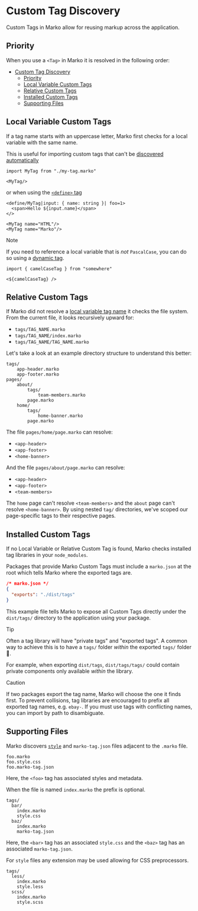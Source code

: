 # Custom Tag Discovery

Custom Tags in Marko allow for reusing markup across the application.

## Priority

When you use a `<Tag>` in Marko it is resolved in the following order:

- [Custom Tag Discovery](#custom-tag-discovery)
  - [Priority](#priority)
  - [Local Variable Custom Tags](#local-variable-custom-tags)
  - [Relative Custom Tags](#relative-custom-tags)
  - [Installed Custom Tags](#installed-custom-tags)
  - [Supporting Files](#supporting-files)

## Local Variable Custom Tags

If a tag name starts with an uppercase letter, Marko first checks for a local variable with the same name.

This is useful for importing custom tags that can't be [discovered automatically](./custom-tag.md#custom-tag-discovery)

```marko
import MyTag from "./my-tag.marko"

<MyTag/>
```

or when using the [`<define>` tag](./core-tag.md#define)

```marko
<define/MyTag|input: { name: string }| foo=1>
  <span>Hello ${input.name}</span>
</>

<MyTag name="HTML"/>
<MyTag name="Marko"/>
```

> [!NOTE]
> If you need to reference a local variable that is _not_ `PascalCase`, you can do so using a [dynamic tag](./language.md#dynamic-tags).
>
> ```marko
> import { camelCaseTag } from "somewhere"
>
> <${camelCaseTag} />
> ```

## Relative Custom Tags

If Marko did not resolve a [local variable tag name](#local-variable-custom-tags) it checks the file system. From the current file, it looks recursively upward for:

- `tags/TAG_NAME.marko`
- `tags/TAG_NAME/index.marko`
- `tags/TAG_NAME/TAG_NAME.marko`

Let's take a look at an example directory structure to understand this better:

```
tags/
    app-header.marko
    app-footer.marko
pages/
    about/
        tags/
            team-members.marko
        page.marko
    home/
        tags/
            home-banner.marko
        page.marko
```

The file `pages/home/page.marko` can resolve:

- `<app-header>`
- `<app-footer>`
- `<home-banner>`

And the file `pages/about/page.marko` can resolve:

- `<app-header>`
- `<app-footer>`
- `<team-members>`

The `home` page can't resolve `<team-members>` and the `about` page can't resolve `<home-banner>`. By using nested `tag/` directories, we've scoped our page-specific tags to their respective pages.

## Installed Custom Tags

If no Local Variable or Relative Custom Tag is found, Marko checks installed tag libraries in your `node_modules`.

Packages that provide Marko Custom Tags must include a `marko.json` at the root which tells Marko where the exported tags are.

```json
/* marko.json */
{
  "exports": "./dist/tags"
}
```

This example file tells Marko to expose all Custom Tags directly under the `dist/tags/` directory to the application using your package.

> [!TIP]
> Often a tag library will have "private tags" and "exported tags". A common way to achieve this is to have a `tags/` folder _within_ the exported `tags/` folder 🤯.
>
> For example, when exporting `dist/tags`, `dist/tags/tags/` could contain private components only available _within_ the library.

> [!CAUTION]
> If two packages export the tag name, Marko will choose the one it finds first. To prevent collisions, tag libraries are encouraged to prefix all exported tag names, e.g. `ebay-`. If you must use tags with conflicting names, you can import by path to disambiguate.

## Supporting Files

Marko discovers [`style`](./styling.md) and `marko-tag.json` files adjacent to the `.marko` file.

```
foo.marko
foo.style.css
foo.marko-tag.json
```

Here, the `<foo>` tag has associated styles and metadata.

When the file is named `index.marko` the prefix is optional.

```
tags/
  bar/
    index.marko
    style.css
  baz/
    index.marko
    marko-tag.json
```

Here, the `<bar>` tag has an associated `style.css` and the `<baz>` tag has an associated `marko-tag.json`.

For `style` files any extension may be used allowing for CSS preprocessors.

```
tags/
  less/
    index.marko
    style.less
  scss/
    index.marko
    style.scss
```
